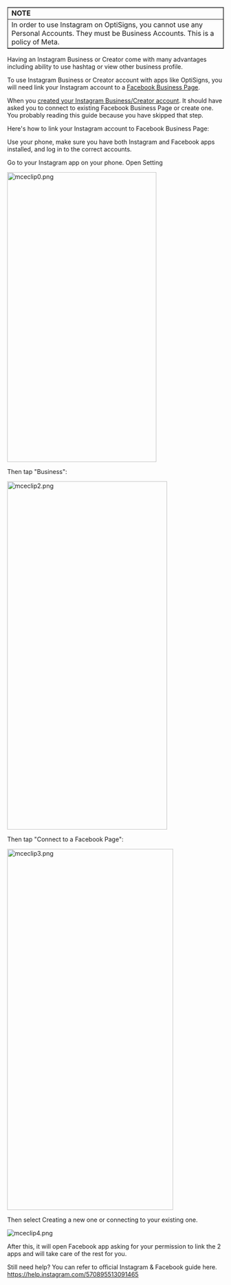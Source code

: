<table style="border-collapse: collapse; width: 100%;" border="1">
<tbody>
<tr>
<td class="wysiwyg-text-align-center" style="width: 100%;"><strong>NOTE</strong></td>
</tr>
<tr>
<td style="width: 100%;">In order to use Instagram on OptiSigns, you cannot use any Personal Accounts. They must be Business Accounts. This is a policy of Meta.</td>
</tr>
</tbody>
</table>
<p>Having an Instagram Business or Creator come with many advantages including ability to use hashtag or view other business profile.</p>
<p>To use Instagram Business or Creator account with apps like OptiSigns, you will need link your Instagram account to a <a href="https://www.facebook.com/business/pages/set-up" target="_blank" rel="noopener">Facebook Business Page</a>.</p>
<p>When you <a href="https://help.instagram.com/502981923235522?helpref=hc_fnav" target="_blank" rel="noopener">created your Instagram Business/Creator account</a>. It should have asked you to connect to existing Facebook Business Page or create one. You probably reading this guide because you have skipped that step.</p>
<p>Here's how to link your Instagram account to Facebook Business Page:</p>
<p>Use your phone, make sure you have both Instagram and Facebook apps installed, and log in to the correct accounts.</p>
<p>Go to your Instagram app on your phone. Open Setting</p>
<p class="wysiwyg-text-align-center"><img src="https://support.optisigns.com/hc/article_attachments/360076156914" alt="mceclip0.png" width="347" height="674"></p>
<p class="wysiwyg-text-align-left">Then tap "Business":</p>
<p class="wysiwyg-text-align-center"><img src="https://support.optisigns.com/hc/article_attachments/360077304173" alt="mceclip2.png" width="372" height="810"></p>
<p class="wysiwyg-text-align-left">Then tap "Connect to a Facebook Page":</p>
<p class="wysiwyg-text-align-center"><img src="https://support.optisigns.com/hc/article_attachments/360077304273" alt="mceclip3.png" width="386" height="840"></p>
<p class="wysiwyg-text-align-left">Then select Creating a new one or connecting to your existing one.</p>
<p class="wysiwyg-text-align-center"><img src="https://support.optisigns.com/hc/article_attachments/360076162134" alt="mceclip4.png"></p>
<p class="wysiwyg-text-align-left">After this, it will open Facebook app asking for your permission to link the 2 apps and will take care of the rest for you.</p>
<p class="wysiwyg-text-align-left">Still need help? You can refer to official Instagram &amp; Facebook guide here.<br><a href="https://help.instagram.com/570895513091465">https://help.instagram.com/570895513091465<br></a></p>